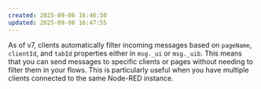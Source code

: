 ```yaml
---
created: 2025-09-06 16:46:50
updated: 2025-09-06 16:47:55
---
```

As of v7, clients automatically filter incoming messages based on `pageName`, `clientId`, and `tabId` properties either in `msg._ui` or `msg._uib`. This means that you can send messages to specific clients or pages without needing to filter them in your flows. This is particularly useful when you have multiple clients connected to the same Node-RED instance.
